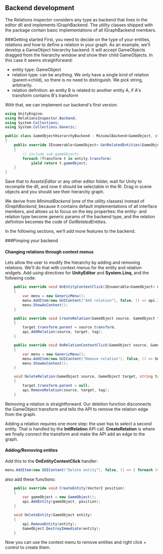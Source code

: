 Backend development
-------------------

The Relations inspector considers any type as backend that lives in the editor dll and implements IGraphBackend. The utility classes shipped with the package contain basic implementations of all IGraphBackend members.

###Getting started
First, you need to decide on the type of your entities, relations and how to define a relation in your graph. As an example, we'll develop a GameObject hierarchy backend. It will accept GameObjects dragged from the hierarchy window and show their child GameObjects. In this case it seems straighforward:

- entity type: GameObject
- relation type: can be anything. We only have a single kind of relation (parent->child), so there is no need to distinguish. We pick string, arbitrarily.
- relation definition: an entity B is related to another entity A, if A's transform contains B's transform

With that, we can implement our backend's first version.

``` csharp
using UnityEngine;
using RelationsInspector.Backend;
using System.Collections;
using System.Collections.Generic;

public class GameObjectHierarchyBackend : MinimalBackend<GameObject, string>
{
	public override IEnumerable<GameObject> GetRelatedEntities(GameObject entity)
	{
		// include sub-gameObjects
		foreach (Transform t in entity.transform)
			yield return t.gameObject;
	}
}
```

Save that to *Assets\Editor* or any other editor folder, wait for Unity to recompile the dll, and now it should be selectable in the RI. Drag in scene objects and you should see their hierarchy graph.

We derive from *MinimalBackend* (one of the utility classes) instead of *IGraphBackend*, because it contains default implementations of all interface members, and allows us to focus on the key properties: the entity- and relation type become generic params of the backend type, and the relation definition becomes the code of *GetRelatedEntities*.

In the following sections, we'll add more features to the backend.

###Pimping your backend

#### Changing relations through context menus

Lets allow the user to modify the hierarchy by adding and removing relations. We'll do that with context menus for the entity and relation widgets. Add *using* directives for **UnityEditor** and **System.Linq**, and the following code:

``` csharp
	public override void OnEntityContextClick(IEnumerable<GameObject> entities)
	{
		var menu = new GenericMenu();
		menu.AddItem(new GUIContent("Add relation"), false, () => api.InitRelation(entities.ToArray(), null));
		menu.ShowAsContext();
	}

	public override void CreateRelation(GameObject source, GameObject target, string tag)
	{
		target.transform.parent = source.transform;
		api.AddRelation(source, target, tag);
	}

	public override void OnRelationContextClick(GameObject source, GameObject target, string tag)
	{
		var menu = new GenericMenu();
		menu.AddItem(new GUIContent("Remove relation"), false, () => DeleteRelation(source, target, tag) );
		menu.ShowAsContext();
	}

	void DeleteRelation(GameObject source, GameObject target, string tag)
	{
		target.transform.parent = null;
		api.RemoveRelation(source, target, tag);
	}
```

Removing a relation is straightforward. Our deletion function disconnects the GameObject transform and tells the API to remove the relation edge from the graph. 

Adding a relation requires one more step: the user has to select a second entity. That is handled by the **InitRelation** API call. **CreateRelation** is where we finally connect the transform and make the API add an edge to the graph.

#### Adding/Removing entites

Add this to the **OnEntityContextClick** handler:
``` csharp
menu.AddItem(new GUIContent("Delete entity"), false, () => { foreach (var e in entities) DeleteEntity(e); });
```
also add these functions:
```csharp
	public override void CreateEntity(Vector2 position)
	{
		var gameObject = new GameObject();
		api.AddEntity(gameObject, position);
	}

	void DeleteEntity(GameObject entity)
	{
		api.RemoveEntity(entity);
		GameObject.DestroyImmediate(entity);		
	}
```
Now you can use the context menu to remove entities and right click + control to create them.